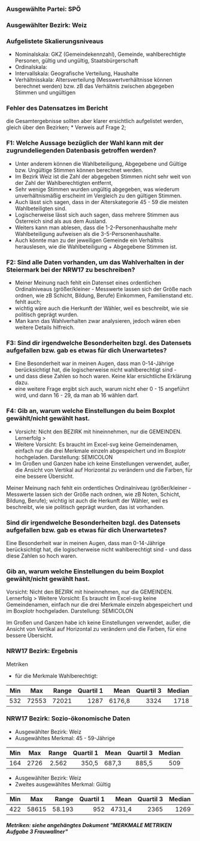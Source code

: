 ### Ausgewählte Partei: SPÖ
### Ausgewählter Bezirk: Weiz 

### Aufgelistete Skalierungsniveaus 

* Nominalskala: GKZ (Gemeindekennzahl), Gemeinde, wahlberechtigte Personen, gültig und ungültig, Staatsbürgerschaft  
* Ordinalskala: 
* Intervallskala: Geografische Verteilung, Haushalte 
* Verhältnisskala: Altersverteilung (Messwertverhältnisse können berechnet werden) bzw. zB das Verhältnis zwischen abgegeben Stimmen und ungültigen 

### Fehler des Datensatzes im Bericht
die Gesamtergebnisse sollten aber klarer ersichtlich aufgelistet werden, gleich über den Bezirken; * Verweis auf Frage 2; 

### F1: Welche Aussage bezüglich der Wahl kann mit der zugrundeliegenden Datenbasis getroffen werden? 

* Unter anderem können die Wahlbeteiligung, Abgegebene und Gültige bzw. Ungültige Stimmen können berechnet werden. 
* Im Bezirk Weiz ist die Zahl der abgegeben Stimmen nicht sehr weit von der Zahl der Wahlberechtigten entfernt, 
* Sehr wenige Stimmen wurden ungültig abgegeben, was wiederum unverhältnismäßig erscheint im Vergleich zu den gültigen Stimmen. 
* Auch lässt sich sagen, dass in der Alterskategorie 45 - 59 die meisten 
Wahlbeteiligten sind. 
* Logischerweise lässt sich auch sagen, dass mehrere Stimmen aus Österreich sind als aus dem Ausland.
* Weiters kann man ablesen, dass die 1-2-Personenhaushalte mehr Wahlbeteiligung aufweisen als die 3-5-Personenhaushalte. 
* Auch könnte man zu der jeweiligen Gemeinde ein Verhältnis herauslesen, wie die Wahlbeteiligung + Abgegebene Stimmen ist. 

### F2: Sind alle Daten vorhanden, um das Wahlverhalten in der Steiermark bei der NRW17 zu beschreiben? 
* Meiner Meinung nach fehlt ein Datenset eines ordentlichen Ordinalniveaus (größer/kleiner - Messwerte lassen sich 
der Größe nach ordnen, wie zB Schicht, Bildung, Berufe) Einkommen, Familienstand etc. fehlt auch; 
* wichtig wäre auch die Herkunft der Wähler, weil es beschreibt, wie sie politisch geprägt wurden.
* Man kann das Wahlverhalten zwar analysieren, jedoch wären eben weitere Details hilfreich. 

### F3: Sind dir irgendwelche Besonderheiten bzgl. des Datensets aufgefallen bzw. gab es etwas für dich Unerwartetes?
* Eine Besonderheit war in meinen Augen, dass man 0-14-Jährige berücksichtigt hat, die logischerweise nicht 
wahlberechtigt sind - 
* und dass diese Zahlen so hoch waren. Keine klar ersichtliche Erklärung dazu. 
* eine weitere Frage ergibt sich auch, warum nicht eher 0 - 15 angeführt wird, und dann 16 - 29, da man ab 16 wählen darf. 

### F4: Gib an, warum welche Einstellungen du beim Boxplot gewählt/nicht gewählt hast.
* Vorsicht: Nicht den BEZIRK mit hineinnehmen, nur die GEMEINDEN. 
Lernerfolg >
* Weitere Vorsicht: Es braucht im Excel-svg keine Gemeindenamen, einfach nur die drei Merkmale einzeln abgespeichert 
und im Boxplotr hochgeladen. Darstellung: SEMICOLON
* Im Großen und Ganzen habe ich keine Einstellungen verwendet, außer, die Ansicht von Vertikal auf Horizontal zu verändern 
und die Farben, für eine bessere Übersicht. 


Meiner Meinung nach fehlt ein ordentliches Ordinalniveau (größer/kleiner - Messwerte lassen sich der Größe nach ordnen, 
wie zB Noten, Schicht, Bildung, Berufe); wichtig ist auch die Herkunft der Wähler, weil es beschreibt, wie sie 
politisch geprägt wurden, das ist vorhanden. 



### Sind dir irgendwelche Besonderheiten bzgl. des Datensets aufgefallen bzw. gab es etwas für dich Unerwartetes?

Eine Besonderheit war in meinen Augen, dass man 0-14-Jährige berücksichtigt hat, die logischerweise nicht 
wahlberechtigt sind - und dass diese Zahlen so hoch waren. 


### Gib an, warum welche Einstellungen du beim Boxplot gewählt/nicht gewählt hast.

Vorsicht: Nicht den BEZIRK mit hineinnehmen, nur die GEMEINDEN. 
Lernerfolg >
Weitere Vorsicht: Es braucht im Excel-svg keine Gemeindenamen, einfach nur die drei Merkmale einzeln abgespeichert 
und im Boxplotr hochgeladen. Darstellung: SEMICOLON

Im Großen und Ganzen habe ich keine Einstellungen verwendet, außer, die Ansicht von Vertikal auf Horizontal zu verändern 
und die Farben, für eine bessere Übersicht. 




### NRW17 Bezirk: Ergebnis
Metriken

* für die Merkmale Wahlberechtigt: 

| Min  | Max  | Range  | Quartil 1  | Mean  | Quartil 3  | Median  |
| --- |:-----:| -----:| -----------:| -----:| --------:| ---------:|
| 532 | 72553 | 72021 | 1287        | 6176,8|    3324  |   1718    |

### NRW17 Bezirk: Sozio-ökonomische Daten
* Ausgewählter Bezirk: Weiz
* Ausgewähltes Merkmal: 45 - 59-Jährige 

| Min  | Max  | Range  | Quartil 1  | Mean  | Quartil 3  | Median  |
| --- |:-----:| -----:| -----------:| -----:| --------:| ---------:|
| 164 | 2726  | 2.562 | 350,5       | 687,3 |    885,5 |      509  |

* Ausgewählter Bezirk: Weiz
* Zweites ausgewähltes Merkmal: Gültig

| Min  | Max  | Range  | Quartil 1  | Mean  | Quartil 3  | Median  |
| --- |:-----:| -----:| -----------:| -----:| --------:| ---------:|
| 422 | 58615 | 58.193| 952         | 4731,4|     2365 |      1269 |



##### Metriken: siehe angehängtes Dokument "MERKMALE METRIKEN Aufgabe 3 Frauwallner" 
